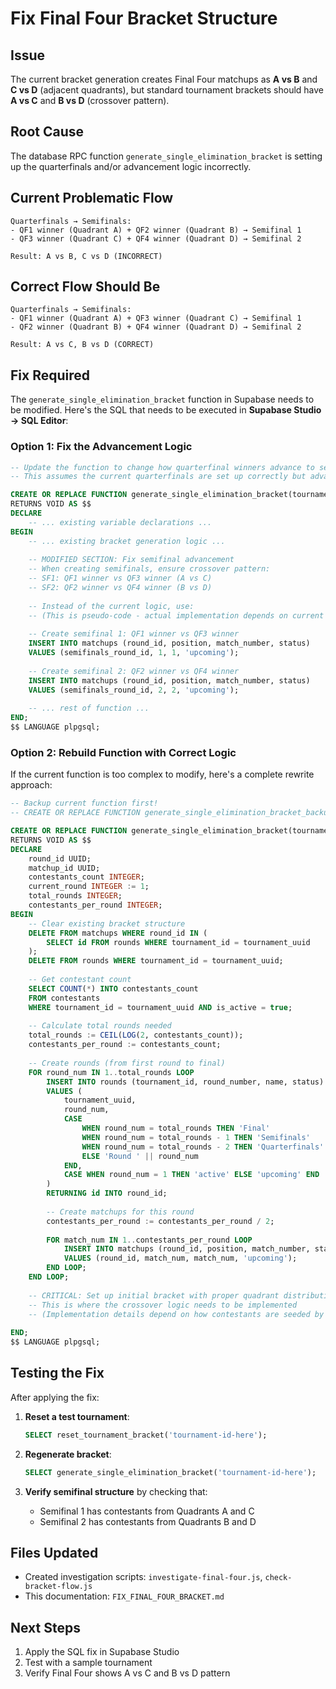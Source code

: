 # Fix Final Four Bracket Structure

## Issue
The current bracket generation creates Final Four matchups as **A vs B** and **C vs D** (adjacent quadrants), but standard tournament brackets should have **A vs C** and **B vs D** (crossover pattern).

## Root Cause
The database RPC function `generate_single_elimination_bracket` is setting up the quarterfinals and/or advancement logic incorrectly.

## Current Problematic Flow
```
Quarterfinals → Semifinals:
- QF1 winner (Quadrant A) + QF2 winner (Quadrant B) → Semifinal 1
- QF3 winner (Quadrant C) + QF4 winner (Quadrant D) → Semifinal 2

Result: A vs B, C vs D (INCORRECT)
```

## Correct Flow Should Be
```
Quarterfinals → Semifinals:
- QF1 winner (Quadrant A) + QF3 winner (Quadrant C) → Semifinal 1  
- QF2 winner (Quadrant B) + QF4 winner (Quadrant D) → Semifinal 2

Result: A vs C, B vs D (CORRECT)
```

## Fix Required

The `generate_single_elimination_bracket` function in Supabase needs to be modified. Here's the SQL that needs to be executed in **Supabase Studio → SQL Editor**:

### Option 1: Fix the Advancement Logic
```sql
-- Update the function to change how quarterfinal winners advance to semifinals
-- This assumes the current quarterfinals are set up correctly but advancement is wrong

CREATE OR REPLACE FUNCTION generate_single_elimination_bracket(tournament_uuid UUID)
RETURNS VOID AS $$
DECLARE
    -- ... existing variable declarations ...
BEGIN
    -- ... existing bracket generation logic ...
    
    -- MODIFIED SECTION: Fix semifinal advancement
    -- When creating semifinals, ensure crossover pattern:
    -- SF1: QF1 winner vs QF3 winner (A vs C)
    -- SF2: QF2 winner vs QF4 winner (B vs D)
    
    -- Instead of the current logic, use:
    -- (This is pseudo-code - actual implementation depends on current function structure)
    
    -- Create semifinal 1: QF1 winner vs QF3 winner
    INSERT INTO matchups (round_id, position, match_number, status)
    VALUES (semifinals_round_id, 1, 1, 'upcoming');
    
    -- Create semifinal 2: QF2 winner vs QF4 winner  
    INSERT INTO matchups (round_id, position, match_number, status)
    VALUES (semifinals_round_id, 2, 2, 'upcoming');
    
    -- ... rest of function ...
END;
$$ LANGUAGE plpgsql;
```

### Option 2: Rebuild Function with Correct Logic
If the current function is too complex to modify, here's a complete rewrite approach:

```sql
-- Backup current function first!
-- CREATE OR REPLACE FUNCTION generate_single_elimination_bracket_backup AS SELECT prosrc FROM pg_proc WHERE proname = 'generate_single_elimination_bracket';

CREATE OR REPLACE FUNCTION generate_single_elimination_bracket(tournament_uuid UUID)
RETURNS VOID AS $$
DECLARE
    round_id UUID;
    matchup_id UUID;
    contestants_count INTEGER;
    current_round INTEGER := 1;
    total_rounds INTEGER;
    contestants_per_round INTEGER;
BEGIN
    -- Clear existing bracket structure
    DELETE FROM matchups WHERE round_id IN (
        SELECT id FROM rounds WHERE tournament_id = tournament_uuid
    );
    DELETE FROM rounds WHERE tournament_id = tournament_uuid;
    
    -- Get contestant count
    SELECT COUNT(*) INTO contestants_count 
    FROM contestants 
    WHERE tournament_id = tournament_uuid AND is_active = true;
    
    -- Calculate total rounds needed
    total_rounds := CEIL(LOG(2, contestants_count));
    contestants_per_round := contestants_count;
    
    -- Create rounds (from first round to final)
    FOR round_num IN 1..total_rounds LOOP
        INSERT INTO rounds (tournament_id, round_number, name, status)
        VALUES (
            tournament_uuid,
            round_num,
            CASE 
                WHEN round_num = total_rounds THEN 'Final'
                WHEN round_num = total_rounds - 1 THEN 'Semifinals'
                WHEN round_num = total_rounds - 2 THEN 'Quarterfinals'
                ELSE 'Round ' || round_num
            END,
            CASE WHEN round_num = 1 THEN 'active' ELSE 'upcoming' END
        )
        RETURNING id INTO round_id;
        
        -- Create matchups for this round
        contestants_per_round := contestants_per_round / 2;
        
        FOR match_num IN 1..contestants_per_round LOOP
            INSERT INTO matchups (round_id, position, match_number, status)
            VALUES (round_id, match_num, match_num, 'upcoming');
        END LOOP;
    END LOOP;
    
    -- CRITICAL: Set up initial bracket with proper quadrant distribution
    -- This is where the crossover logic needs to be implemented
    -- (Implementation details depend on how contestants are seeded by quadrant)
    
END;
$$ LANGUAGE plpgsql;
```

## Testing the Fix

After applying the fix:

1. **Reset a test tournament**:
   ```sql
   SELECT reset_tournament_bracket('tournament-id-here');
   ```

2. **Regenerate bracket**:
   ```sql
   SELECT generate_single_elimination_bracket('tournament-id-here');
   ```

3. **Verify semifinal structure** by checking that:
   - Semifinal 1 has contestants from Quadrants A and C
   - Semifinal 2 has contestants from Quadrants B and D

## Files Updated
- Created investigation scripts: `investigate-final-four.js`, `check-bracket-flow.js`
- This documentation: `FIX_FINAL_FOUR_BRACKET.md`

## Next Steps
1. Apply the SQL fix in Supabase Studio
2. Test with a sample tournament
3. Verify Final Four shows A vs C and B vs D pattern